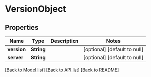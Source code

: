 # VersionObject

## Properties
Name | Type | Description | Notes
------------ | ------------- | ------------- | -------------
**version** | **String** |  | [optional] [default to null]
**server** | **String** |  | [optional] [default to null]

[[Back to Model list]](../README.md#documentation-for-models) [[Back to API list]](../README.md#documentation-for-api-endpoints) [[Back to README]](../README.md)


